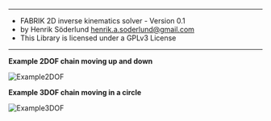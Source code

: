 ***************************************************************
* FABRIK 2D inverse kinematics solver - Version 0.1
* by Henrik Söderlund <henrik.a.soderlund@gmail.com>
* This Library is licensed under a GPLv3 License
***************************************************************

**Example 2DOF chain moving up and down**

![Example2DOF](https://github.com/henriksod/Fabrik2DArduino/blob/master/examples/example_2DOFMoveUpAndDown/preview.gif)


**Example 3DOF chain moving in a circle**

![Example3DOF](https://github.com/henriksod/Fabrik2DArduino/blob/master/examples/example_3DOFMoveCircle/preview.gif)
